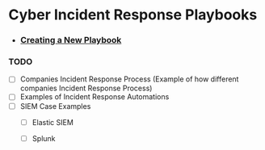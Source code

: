 # Cyber Incident Response Playbooks


- ### [Creating a New Playbook](https://github.com/austinsonger/Cyber-Incident-Response-Playbooks/wiki/Creating-a-New-Playbook)


### TODO

- [ ] Companies Incident Response Process (Example of how different companies Incident Response Process)
- [ ] Examples of Incident Response Automations
- [ ] SIEM Case Examples
  - [ ] Elastic SIEM
  - [ ] Splunk




